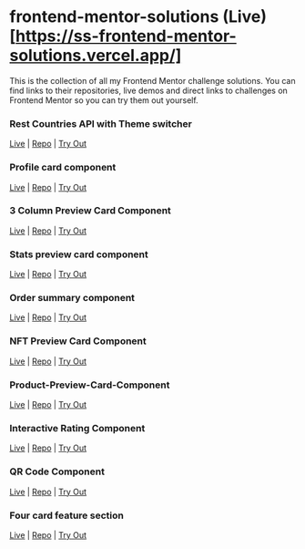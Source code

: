 # frontend-mentor-solutions (Live)[https://ss-frontend-mentor-solutions.vercel.app/]

This is the collection of all my Frontend Mentor challenge solutions. You can find links to their repositories, live demos and direct links to challenges on Frontend Mentor so you can try them out yourself. 


### Rest Countries API with Theme switcher

<a href="https://ss-rest-countries.vercel.app/">Live</a> | <a href="https://github.com/shaswatsingh19/REST-Countries-API-with-color-theme-switcher">Repo</a> | <a href="https://www.frontendmentor.io/challenges/rest-countries-api-with-color-theme-switcher-5cacc469fec04111f7b848ca">Try Out</a>

### Profile card component

<a href="https://ss-profile-card-component.vercel.app/">Live</a> | <a href="https://github.com/shaswatsingh19/Profile-card-component">Repo</a> | <a href="https://www.frontendmentor.io/challenges/profile-card-component-cfArpWshJ">Try Out</a>

### 3 Column Preview Card Component

<a href="https://ss-3-column-preview-card-component.vercel.app/">Live</a> | <a href="https://github.com/shaswatsingh19/3-column-preview-card-component">Repo</a> | <a href="https://www.frontendmentor.io/challenges/3column-preview-card-component-pH92eAR2-">Try Out</a>

### Stats preview card component

<a href="https://ss-stats-preview-card.vercel.app/">Live</a> | <a href="https://github.com/shaswatsingh19/Stats-preview-card-component">Repo</a> | <a href="https://www.frontendmentor.io/challenges/stats-preview-card-component-8JqbgoU62">Try Out</a>

### Order summary component

<a href="https://ss-order-summary-component.vercel.app/">Live</a> | <a href="https://github.com/shaswatsingh19/Order-Summary-Component">Repo</a> | <a href="https://www.frontendmentor.io/challenges/order-summary-component-QlPmajDUj">Try Out</a>

### NFT Preview Card Component

<a href="http://ss-nft-preview-card.vercel.app/">Live</a> | <a href="https://github.com/shaswatsingh19/nft-preview-card-component">Repo</a> | <a href="https://www.frontendmentor.io/challenges/nft-preview-card-component-SbdUL_w0U">Try Out</a>


### Product-Preview-Card-Component

<a href="http://ss-product-preview-card-component.vercel.app/">Live</a> | <a href="https://github.com/shaswatsingh19/product-preview-card-component">Repo</a> | <a href="https://www.frontendmentor.io/challenges/product-preview-card-component-GO7UmttRfa">Try Out</a>


### Interactive Rating Component

<a href="http://ss-interactive-rating-component.vercel.app/">Live</a> | <a href="https://github.com/shaswatsingh19/interactive-rating-component">Repo</a> | <a href="https://www.frontendmentor.io/challenges/interactive-rating-component-koxpeBUmI">Try Out</a>


### QR Code Component

<a href="http://ss-qr-code-component.vercel.app/">Live</a> | <a href="https://github.com/shaswatsingh19/qr-code-component">Repo</a> | <a href="https://www.frontendmentor.io/challenges/qr-code-component-iux_sIO_H">Try Out</a>


### Four card feature section

<a href="https://github.com/shaswatsingh19/four-card-feature">Live</a> | <a href="https://github.com/shaswatsingh19/four-card-feature">Repo</a> | <a href="https://www.frontendmentor.io/challenges/four-card-feature-section-weK1eFYK">Try Out</a>


